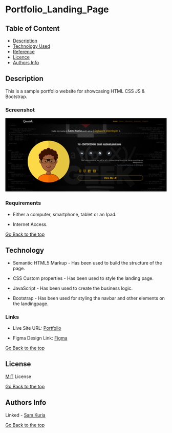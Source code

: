# Portfolio_Landing_Page

## Table of Content

- [Description](#description)
- [Technology Used](#technology-used)
- [Reference](#reference)
- [Licence](#licence)
- [Authors Info](#author-Info)

## Description

This is a sample portfolio website for showcasing HTML CSS JS & Bootstrap.

### Screenshot

![Website screenshot](./assets/ScreenshotPort.png)

### Requirements

- Either a computer, smartphone, tablet or an Ipad.

- Internet Access.

[Go Back to the top](#Portfolio_Landing_Page)

## Technology

- Semantic HTML5 Markup - Has been used to build the structure of the page.

- CSS Custom properties - Has been used to style the landing page.

- JavaScript - Has been used to create the business logic.

- Bootstrap - Has been used for styling the navbar and other elements on the landingpage.

### Links

- Live Site URL: [Portfolio](https://qurriahsam.github.io/portfolioLandingPage/)

- Figma Design Link: [Figma](https://www.figma.com/file/rDXDFBQRNPS02SeRFbaULh/portfolio?node-id=0%3A1)

[Go Back to the top](#Portfolio_Landing_Page)

## License

[MIT](./LICENSE) License

[Go Back to the top](#Portfolio_Landing_Page)

## Authors Info

Linked - [Sam Kuria](https://www.linkedin.com/in/sam-kuria-0904b01a1)

[Go Back to the top](#Portfolio_Landing_Page)
